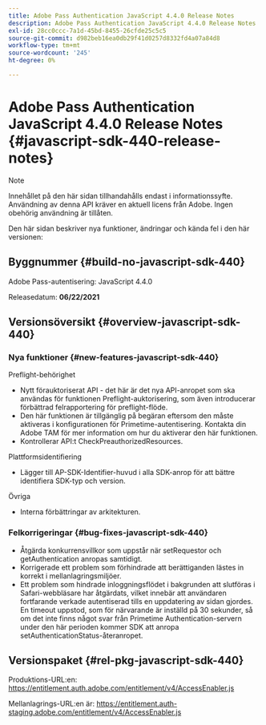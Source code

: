```yaml
---
title: Adobe Pass Authentication JavaScript 4.4.0 Release Notes
description: Adobe Pass Authentication JavaScript 4.4.0 Release Notes
exl-id: 28cc0ccc-7a1d-45bd-8455-26cfde25c5c5
source-git-commit: d982beb16ea0db29f41d0257d8332fd4a07a84d8
workflow-type: tm+mt
source-wordcount: '245'
ht-degree: 0%

---
```


# Adobe Pass Authentication JavaScript 4.4.0 Release Notes {#javascript-sdk-440-release-notes}

>[!NOTE]
>
>Innehållet på den här sidan tillhandahålls endast i informationssyfte. Användning av denna API kräver en aktuell licens från Adobe. Ingen obehörig användning är tillåten.

Den här sidan beskriver nya funktioner, ändringar och kända fel i den här versionen:

## Byggnummer {#build-no-javascript-sdk-440}

Adobe Pass-autentisering: JavaScript 4.4.0

Releasedatum: **06/22/2021**


## Versionsöversikt {#overview-javascript-sdk-440}

### Nya funktioner {#new-features-javascript-sdk-440}

Preflight-behörighet

* Nytt förauktoriserat API - det här är det nya API-anropet som ska användas för funktionen Preflight-auktorisering, som även introducerar förbättrad felrapportering för preflight-flöde.
* Den här funktionen är tillgänglig på begäran eftersom den måste aktiveras i konfigurationen för Primetime-autentisering. Kontakta din Adobe TAM för mer information om hur du aktiverar den här funktionen.
* Kontrollerar API:t CheckPreauthorizedResources.

Plattformsidentifiering

* Lägger till AP-SDK-Identifier-huvud i alla SDK-anrop för att bättre identifiera SDK-typ och version.

Övriga

* Interna förbättringar av arkitekturen.


### Felkorrigeringar {#bug-fixes-javascript-sdk-440}

* Åtgärda konkurrensvillkor som uppstår när setRequestor och getAuthentication anropas samtidigt.
* Korrigerade ett problem som förhindrade att berättiganden lästes in korrekt i mellanlagringsmiljöer.
* Ett problem som hindrade inloggningsflödet i bakgrunden att slutföras i Safari-webbläsare har åtgärdats, vilket innebär att användaren fortfarande verkade autentiserad tills en uppdatering av sidan gjordes. En timeout uppstod, som för närvarande är inställd på 30 sekunder, så om det inte finns något svar från Primetime Authentication-servern under den här perioden kommer SDK att anropa setAuthenticationStatus-återanropet.

## Versionspaket {#rel-pkg-javascript-sdk-440}

Produktions-URL:en: https://entitlement.auth.adobe.com/entitlement/v4/AccessEnabler.js

Mellanlagrings-URL:en är: https://entitlement.auth-staging.adobe.com/entitlement/v4/AccessEnabler.js
